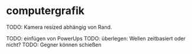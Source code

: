 # computergrafik

TODO: Kamera resized abhängig von Rand.

TODO: einfügen von PowerUps
TODO: überlegen: Wellen zeitbasiert oder nicht?
TODO: Gegner können schießen
